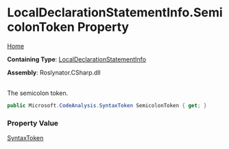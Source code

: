 # LocalDeclarationStatementInfo\.SemicolonToken Property

[Home](../../../../../README.md)

**Containing Type**: [LocalDeclarationStatementInfo](../README.md)

**Assembly**: Roslynator\.CSharp\.dll

\
The semicolon token\.

```csharp
public Microsoft.CodeAnalysis.SyntaxToken SemicolonToken { get; }
```

### Property Value

[SyntaxToken](https://docs.microsoft.com/en-us/dotnet/api/microsoft.codeanalysis.syntaxtoken)

